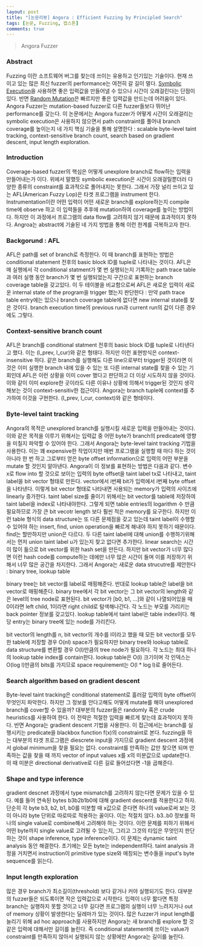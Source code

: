 ```yaml
---
layout: post
title: "[논문리뷰] Angora : Efficient Fuzzing by Principled Search"
tags: [논문, Fuzzing, 캡스톤]
comments: true
---
```


> Angora Fuzzer  

### Abstract  
Fuzzing 이란 소프트웨어 버그를 찾는데 쓰이는 유용하고 인기있는 기술이다. 현재 쓰이고 있는 많은 최신 fuzzer의 performance는 여전히 갈 길이 멀다. [Symbolic Execution](https://www.fuzzingbook.org/html/SymbolicFuzzer.html)을 사용하면 좋은 입력값을 만들어낼 수 있으나 시간이 오래걸린다는 단점이 있다. 반면 [Random Mutation](https://www.fuzzingbook.org/html/MutationFuzzer.html)은 빠르지만 좋은 입력값을 만드는데 어려움이 있다. Angora Fuzzer는 mutation-based fuzzer로 다른 fuzzer들보다 뛰어난 performance를 갖는다. 이 논문에서는 Angora fuzzer가 어떻게 시간이 오래걸리는 symbolic execution은 사용하지 않으면서 path constraint를 풀어내 branch coverage를 높이는지 네 가지 핵심 기술을 통해 설명한다 : scalable byte-level taint tracking, context-sensitive branch count, search based on gradient descent, input length exploration.  

### Introduction  
Coverage-based fuzzer의 핵심은 어떻게 unexplore branch로 flow하는 입력을 만들어내는가 이다. 위에서 말했듯 symbolic execution은 시간이 오래걸릴뿐더러 다양한 종류의 constraint를 효과적으로 풀어내지는 못한다. 그래서 가장 널리 쓰이고 있는 AFL(American Fuzzy Lop)은 타겟 프로그램을 instrument 한다. Instrumentation이란 어떤 입력이 어떤 새로운 branch를 explore하는지 compile time에 observe 하고 이 입력들을 추후에 mutation하여 coverage를 높이는 방법이다. 하지만 이 과정에서 프로그램의 data flow를 고려하지 않기 때문에 효과적이지 못하다. Angroa는 abstract에 기술된 네 가지 방법을 통해 이런 한계를 극복하고자 한다.  

### Backgorund : AFL  
AFL은 path를 set of branch로 측정한다. 이 때 branch를 표현하는 방법은 conditional statement 전후의 basic block ID를 tuple로 나타내는 것이다. AFL은 매 실행에서 각 conditional statment가 몇 번 실행되는지 기록하는 path trace table과 여러 실행 동안 branch가 몇 번 실행되었는지 구간으로 표현하는 branch coverage table을 갖고있다. 이 두 테이블을 비교함으로써 AFL은 새로운 입력이 새로운 internal state of the program을 trigger 했는지 판단한다 : 만약 path trace table entry에는 있으나 branch coverage table에 없다면 new internal state를 찾은 것이다. branch execution time의 previous run과 current run의 값이 다른 경우에도 그렇다.  

### Context-sensitive branch count  
AFL은 branch를 conditional statment 전후의 basic block ID를 tuple로 나타낸다고 했다. 이는 (l_prev, l_cur)와 같은 형태다. 하지만 이런 표현방식은 context-insensitive 하다. 같은 branch를 실행해도 다른 line으로부터 trigger된 것이라면 이것은 이미 실행한 branch 내에 있을 수 있는 또 다른 internal state를 찾을 수 있는 기회인데 AFL은 이런 상황을 이미 cover 했다고 판단하고 더 이상 시도하지 않을 것이다. 이와 같이 이미 explore한 곳이라도 다른 이유나 상황에 의해서 trigger된 것인지 생각해보는 것이 context-sensitiv한 접근이다. Angora는 branch tuple에 context를 추가하여 이것을 구현한다. (l_prev, l_cur, context)와 같은 형태이다.  

### Byte-level taint tracking  
Angora의 목적은 unexplored branch를 실행시킬 새로운 입력을 만들어내는 것이다. 이와 같은 목적을 이루기 위해서는 입력값 중 어떤 byte가 branch의 predicate에 영향을 미칠지 파악할 수 있어야 한다. 그래서 Angora는 byte-level taint tracking 기법을 사용한다. 이는 꽤 expensive한 작업이지만 매번 프로그램을 실행할 때 마다 하는 것이 아니라 한 번 하고 그로부터 얻은 byte offset information으로 입력의 어떤 부분을 mutate 할 것인지 알아낸다. Angora이 이 정보를 표현하는 방법은 다음과 같다. 변수 x로 flow into 할 것으로 보이는 입력의 byte offset을 taint label tx로 나타내고, taint label을 bit vector 형태로 만든다. vector에서 i번째 bit가 입력에서 i번째 byte offset을 나타낸다. 이렇게 bit vector 형태로 나타내면 사용되는 memory가 입력의 사이즈에 linearly 증가한다. taint label size를 줄이기 위해서는 bit vector를 table에 저장하여 taint label을 index로 나타내야한다. 그렇게 되면 table entries의 logarithm 수 만큼 필요하므로 가장 큰 bit vecotr length 보다 훨씬 적은 memory를 요구한다. 하지만 이런 table 형식의 data structure는 또 다른 문제점을 갖고 있는데 taint label이 수행할 수 있어야 하는 insert, find, union operation을 빠르게 해내야 하지 못하기 때문이다. find는 할만하지만 union은 다르다. 두 다른 taint label에 대해 union를 수행하기위해서는 먼저 union taint label u가 있는지 찾고 없다면 추가한다. linear search는 시간이 많이 듦으로 bit vector를 위한 hash set을 만든다. 하지만 bit vector가 너무 많다면 이런 hash code를 compute하는 데에만 너무 많은 시간이 들며 이를 저장하기 위해서 너무 많은 공간을 차지한다. 그래서 Angora는 새로운 data strucutre를 제안한다 : binary tree, lookup table  

binary tree는 bit vector를 label로 매핑해준다. 반대로 lookup table은 label을 bit vector로 매핑해준다. binary tree에서 각 bit vector는 그 bit vector의 length와 같은 level의 tree node로 표현된다. bit vector가 [b0, b1, ...]와 같이 나열되어있을 때 0이라면 left child, 1이라면 right child로 탐색해나간다. 각 노드는 부모를 가리키는 back pointer 정보를 갖고있다. lookup table에서 taint label은 table index이다. 해당 entry는 binary tree에 있는 node를 가리킨다.  

bit vector의 length를 n, bit vector의 개수를 l이라고 했을 때 모든 bit vector를 모두 한 table에 저장할 경우 O(nl) space가 필요하지만 binary tree와 lookup table로 data structure를 변환할 경우 O(l)만큼의 tree node가 필요하다. 각 노드는 최대 하나의 lookup table index를 contain한다. lookup table은 O(l) 크기이며 각 인덱스는 O(log l)만큼의 bits를 가지므로 space requirement는 O(l * log l)로 줄어든다.  

### Search algorithm based on gradient descent  
Byte-level taint tracking은 conditional statement로 흘러갈 입력의 byte offset이 무엇인지 파악한다. 하지만 그 정보를 안다고해도 어떻게 mutate를 해야 unexplored branch를 cover할 수 있을까? 대부분의 fuzzer들은 randomly 혹은 crude heuristics를 사용하여 한다. 이 전략은 적절한 입력을 빠르게 찾는데 효과적이지 못하다. 반면 Angora는 gradient descent 기법을 사용한다. 이 접근에서는 branch를 실행시키는 predicate을 blackbox function f(x)의 constraint로 본다. fuzzing을 하는 대부분의 타겟 프로그램은 diescrete input을 가지므로 gradient descent 과정에서 global minimum을 찾을 필요는 없다. constraint를 만족하는 값만 찾으면 되며 만족하는 값을 찾을 때 까지 vector of input values x를 x의 미분값으로 update한다. 이 때 미분은 directional derivative로 다른 길로 들어섰다면 -1을 곱해준다.  

### Shape and type inference  
gradient descnet 과정에서 type mismatch를 고려하지 않는다면 문제가 있을 수 있다. 예를 들어 연속된 bytes b3b2b1b0에 대해 gradient descent를 적용한다고 하자. 단순히 각 byte b3, b2, b1, b0를 미분할 때 x값으로 준다면 하나의 value로써 보는 것이 아니라 byte 단위로 따로따로 적용하는 꼴이다. 이는 적절치 않다. b3..b0 정보를 하나의 single value로 combine해서 고려해야 하는 것이다. 이런 문제를 피하기 위해서 어떤 byte까지 single value로 고려될 수 있는지, 그리고 그것의 타입은 무엇인지 판단하는 것이 shape inference, type inference이다. 이 문제는 dynamic taint analysis 동안 해결한다. 초기에는 모든 byte는 independent하다. taint analysis 과정을 거치면서 instruction이 primitive type size와 매칭되는 변수들을 input's byte sequence를 읽는다.  

### Input length exploration  
많은 경우 branch가 최소길이(threshold) 보다 같거나 커야 실행되기도 한다. 대부분의 fuzzer들은 되도록이면 작은 입력값으로 시작한다. 입력이 너무 짧다면 특정 branch는 실행하지 못할 것이고 너무 길다면 프로그램의 실행이 너무 느려지거나 out of memory 상황이 발생한다는 딜레마가 있는 것이다. 많은 fuzzer가 input length를 늘리기 위해 ad hoc approach를 사용하지만 Angora는 새 branch를 explore 할 것 같은 입력에 대해서만 길이를 늘린다. 즉 conditional statement에 쓰이는 value가 constraint를 만족하지 않아서 실행되지 않는 상황에만 Angora는 길이를 늘린다.  